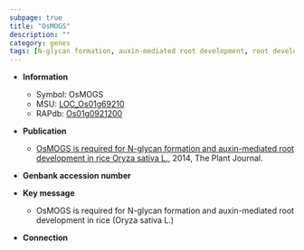 ```yaml
---
subpage: true
title: "OsMOGS"
description: ""
category: genes
tags: [N-glycan formation, auxin-mediated root development, root development, auxin]
---
```


* **Information**  
    + Symbol: OsMOGS  
    + MSU: [LOC_Os01g69210](http://rice.plantbiology.msu.edu/cgi-bin/ORF_infopage.cgi?orf=LOC_Os01g69210)  
    + RAPdb: [Os01g0921200](http://rapdb.dna.affrc.go.jp/viewer/gbrowse_details/irgsp1?name=Os01g0921200)  

* **Publication**  
    + [OsMOGS is required for N-glycan formation and auxin-mediated root development in rice Oryza sativa L.](http://www.ncbi.nlm.nih.gov/pubmed?term=OsMOGS+is+required+for+N-glycan+formation+and+auxin-mediated+root+development+in+rice+Oryza+sativa+L.%5BTitle%5D), 2014, The Plant Journal.

* **Genbank accession number**  

* **Key message**  
    + OsMOGS is required for N-glycan formation and auxin-mediated root development in rice (Oryza sativa L.)

* **Connection**  



